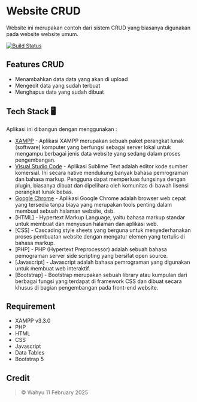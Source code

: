 # Website CRUD
Website ini merupakan contoh dari sistem CRUD yang biasanya digunakan pada website website umum. 

[![Build Status](https://github.com/RizkyWahyudi30/CRUD.svg?branch=master)](https://github.com/RizkyWahyudi30/CRUD)

## Features CRUD
- Menambahkan data data yang akan di upload
- Mengedit data yang sudah terbuat
- Menghapus data yang sudah dibuat
 
## Tech Stack 🖥️ 
Aplikasi ini dibangun dengan menggunakan :
- [XAMPP](https://www.apachefriends.org/download.html) -  Aplikasi XAMPP merupakan sebuah paket perangkat lunak (software) komputer yang berfungsi sebagai server lokal untuk mengampu berbagai jenis data website yang sedang dalam proses pengembangan.
- [Visual Studio Code](https://code.visualstudio.com/) - Aplikasi Sublime Text adalah editor kode sumber komersial. Ini secara native mendukung banyak bahasa pemrograman dan bahasa markup. Pengguna dapat memperluas fungsinya dengan plugin, biasanya dibuat dan dipelihara oleh komunitas di bawah lisensi perangkat lunak bebas.
- [Google Chrome](https://www.google.com/chrome) - Aplikasi Google Chrome adalah browser web cepat yang tersedia tanpa biaya yang merupakan tools penting dalam membuat sebuah halaman website, dsb.
- [HTML] - Hypertext Markup Language, yaitu bahasa markup standar untuk membuat dan menyusun halaman dan aplikasi web.
- [CSS] - Cascading style sheets yang berguna untuk menyederhanakan proses pembuatan website dengan mengatur elemen yang tertulis di bahasa markup.
- [PHP] - PHP (Hypertext Preprocessor) adalah sebuah bahasa pemograman server side scripting yang bersifat open source.
- [Javascript] - Javascript adalah bahasa pemrograman yang digunakan untuk membuat web interaktif.
- [Bootstrap] - Bootstrap merupakan sebuah library atau kumpulan dari berbagai fungsi yang terdapat di framework CSS dan dibuat secara khusus di bagian pengembangan pada front-end website.

## Requirement
- XAMPP v3.3.0
- PHP
- HTML
- CSS
- Javascript
- Data Tables
- Bootstrap 5

## Credit
> © Wahyu 11 February 2025
